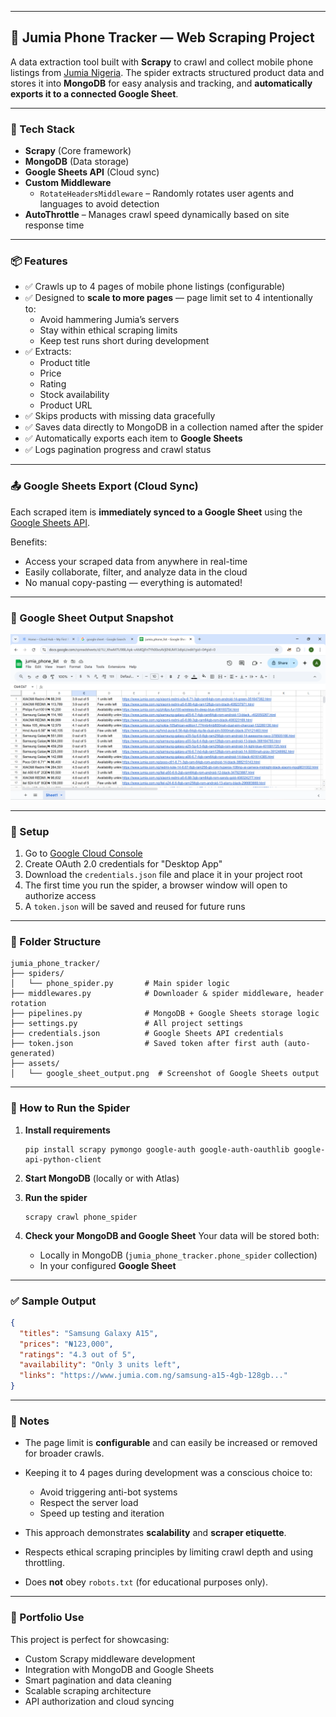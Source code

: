 
---

## 📱 Jumia Phone Tracker — Web Scraping Project

A data extraction tool built with **Scrapy** to crawl and collect mobile phone listings from [Jumia Nigeria](https://www.jumia.com.ng/mobile-phones/). The spider extracts structured product data and stores it into **MongoDB** for easy analysis and tracking, and **automatically exports it to a connected Google Sheet**.

---

### 🧰 Tech Stack

* **Scrapy** (Core framework)
* **MongoDB** (Data storage)
* **Google Sheets API** (Cloud sync)
* **Custom Middleware**
  * `RotateHeadersMiddleware` – Randomly rotates user agents and languages to avoid detection
* **AutoThrottle** – Manages crawl speed dynamically based on site response time

---

### 📦 Features

* ✅ Crawls up to 4 pages of mobile phone listings (configurable)
* ✅ Designed to **scale to more pages** — page limit set to 4 intentionally to:
  * Avoid hammering Jumia’s servers
  * Stay within ethical scraping limits
  * Keep test runs short during development
* ✅ Extracts:
  * Product title
  * Price
  * Rating
  * Stock availability
  * Product URL
* ✅ Skips products with missing data gracefully
* ✅ Saves data directly to MongoDB in a collection named after the spider
* ✅ Automatically exports each item to **Google Sheets**
* ✅ Logs pagination progress and crawl status

---

### 📤 Google Sheets Export (Cloud Sync)

Each scraped item is **immediately synced to a Google Sheet** using the [Google Sheets API](https://developers.google.com/sheets/api).

Benefits:
* Access your scraped data from anywhere in real-time
* Easily collaborate, filter, and analyze data in the cloud
* No manual copy-pasting — everything is automated!

---

### 📸 Google Sheet Output Snapshot

![Google Sheet Snapshot](assets/google_sheet_output.PNG)

---

### 🔐 Setup

1. Go to [Google Cloud Console](https://console.cloud.google.com/)
2. Create OAuth 2.0 credentials for "Desktop App"
3. Download the `credentials.json` file and place it in your project root
4. The first time you run the spider, a browser window will open to authorize access
5. A `token.json` will be saved and reused for future runs

---

### 📁 Folder Structure

```shell
jumia_phone_tracker/
├── spiders/
│   └── phone_spider.py       # Main spider logic
├── middlewares.py            # Downloader & spider middleware, header rotation
├── pipelines.py              # MongoDB + Google Sheets storage logic
├── settings.py               # All project settings
├── credentials.json          # Google Sheets API credentials
├── token.json                # Saved token after first auth (auto-generated)
├── assets/
│   └── google_sheet_output.png  # Screenshot of Google Sheets output
````

---

### 🚀 How to Run the Spider

1. **Install requirements**

   ```shell
   pip install scrapy pymongo google-auth google-auth-oauthlib google-api-python-client
   ```

2. **Start MongoDB** (locally or with Atlas)

3. **Run the spider**

   ```shell
   scrapy crawl phone_spider
   ```

4. **Check your MongoDB and Google Sheet**
   Your data will be stored both:

   * Locally in MongoDB (`jumia_phone_tracker.phone_spider` collection)
   * In your configured **Google Sheet**

---

### ✅ Sample Output

```json
{
  "titles": "Samsung Galaxy A15",
  "prices": "₦123,000",
  "ratings": "4.3 out of 5",
  "availability": "Only 3 units left",
  "links": "https://www.jumia.com.ng/samsung-a15-4gb-128gb..."
}
```

---

### 📌 Notes

* The page limit is **configurable** and can easily be increased or removed for broader crawls.
* Keeping it to 4 pages during development was a conscious choice to:

  * Avoid triggering anti-bot systems
  * Respect the server load
  * Speed up testing and iteration
* This approach demonstrates **scalability** and **scraper etiquette**.
* Respects ethical scraping principles by limiting crawl depth and using throttling.
* Does **not** obey `robots.txt` (for educational purposes only).

---

### 💼 Portfolio Use

This project is perfect for showcasing:

* Custom Scrapy middleware development
* Integration with MongoDB and Google Sheets
* Smart pagination and data cleaning
* Scalable scraping architecture
* API authorization and cloud syncing
